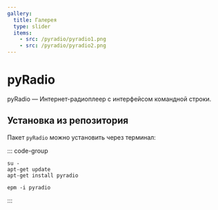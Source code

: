 ```yaml
---
gallery:
  title: Галерея
  type: slider
  items:
    - src: /pyradio/pyradio1.png
    - src: /pyradio/pyradio2.png
---
```


# pyRadio

pyRadio — Интернет-радиоплеер с интерфейсом командной строки.

<AGWGallery />

## Установка из репозитория

Пакет `pyRadio` можно установить через терминал:

::: code-group

```shell[apt-get]
su -
apt-get update
apt-get install pyradio
```

```shell[epm]
epm -i pyradio
```

:::
